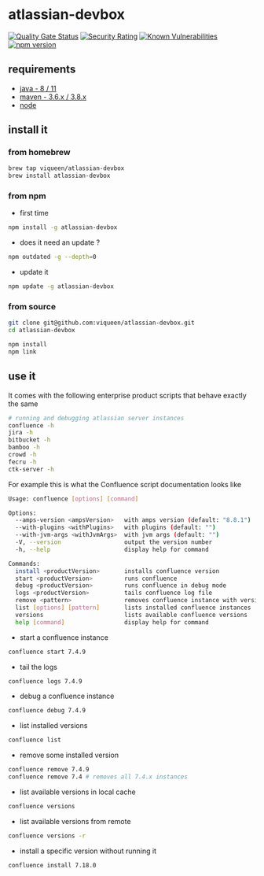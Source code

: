 # atlassian-devbox

[![Quality Gate Status](https://sonarcloud.io/api/project_badges/measure?project=viqueen_atlassian-devbox&metric=alert_status)](https://sonarcloud.io/dashboard?id=viqueen_atlassian-devbox)
[![Security Rating](https://sonarcloud.io/api/project_badges/measure?project=viqueen_atlassian-devbox&metric=security_rating)](https://sonarcloud.io/dashboard?id=viqueen_atlassian-devbox)
[![Known Vulnerabilities](https://snyk.io/test/github/viqueen/atlassian-devbox/badge.svg?targetFile=package.json)](https://snyk.io/test/github/viqueen/atlassian-devbox?targetFile=package.json)
[![npm version](https://badge.fury.io/js/atlassian-devbox.svg)](https://badge.fury.io/js/atlassian-devbox)

## requirements

- [java - 8 / 11](https://adoptopenjdk.net/)
- [maven - 3.6.x / 3.8.x](https://maven.apache.org/install.html)
- [node](https://nodejs.org/en/)

## install it

### from homebrew

```bash
brew tap viqueen/atlassian-devbox
brew install atlassian-devbox
```

### from npm

- first time

```bash
npm install -g atlassian-devbox
```

- does it need an update ?

```bash
npm outdated -g --depth=0
```

- update it

```bash
npm update -g atlassian-devbox
```

### from source

```bash
git clone git@github.com:viqueen/atlassian-devbox.git
cd atlassian-devbox

npm install
npm link
```

## use it

It comes with the following enterprise product scripts that behave exactly the same

```bash
# running and debugging atlassian server instances
confluence -h
jira -h
bitbucket -h
bamboo -h
crowd -h
fecru -h
ctk-server -h
```

For example this is what the Confluence script documentation looks like

```bash
Usage: confluence [options] [command]

Options:
  --amps-version <ampsVersion>   with amps version (default: "8.8.1")
  --with-plugins <withPlugins>   with plugins (default: "")
  --with-jvm-args <withJvmArgs>  with jvm args (default: "")
  -V, --version                  output the version number
  -h, --help                     display help for command

Commands:
  install <productVersion>       installs confluence version
  start <productVersion>         runs confluence
  debug <productVersion>         runs confluence in debug mode
  logs <productVersion>          tails confluence log file
  remove <pattern>               removes confluence instance with version matching given pattern
  list [options] [pattern]       lists installed confluence instances
  versions                       lists available confluence versions
  help [command]                 display help for command
```

- start a confluence instance

```bash
confluence start 7.4.9
```

- tail the logs

```bash
confluence logs 7.4.9
```

- debug a confluence instance

```bash
confluence debug 7.4.9
```

- list installed versions

```bash
confluence list
```

- remove some installed version

```bash
confluence remove 7.4.9
confluence remove 7.4 # removes all 7.4.x instances
```

- list available versions in local cache

```bash
confluence versions
```

- list available versions from remote

```bash
confluence versions -r
```

- install a specific version without running it

```bash
confluence install 7.18.0
```
